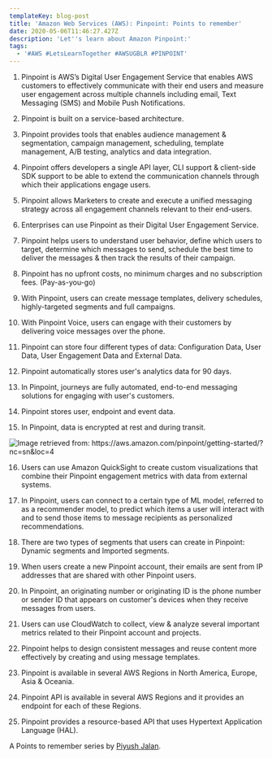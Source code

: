 ```yaml
---
templateKey: blog-post
title: 'Amazon Web Services (AWS): Pinpoint: Points to remember'
date: 2020-05-06T11:46:27.427Z
description: 'Let''s learn about Amazon Pinpoint:'
tags:
  - '#AWS #LetsLearnTogether #AWSUGBLR #PINPOINT'
---
```



1. Pinpoint is AWS’s Digital User Engagement Service that enables AWS customers to effectively communicate with their end users and measure user engagement across multiple channels including email, Text Messaging (SMS) and Mobile Push Notifications.

2. Pinpoint is built on a service-based architecture.

3. Pinpoint provides tools that enables audience management & segmentation, campaign management, scheduling, template management, A/B testing, analytics and data integration.

4. Pinpoint offers developers a single API layer, CLI support & client-side SDK support to be able to extend the communication channels through which their applications engage users.

5. Pinpoint allows Marketers to create and execute a unified messaging strategy across all engagement channels relevant to their end-users.

6. Enterprises can use Pinpoint as their Digital User Engagement Service.

7. Pinpoint helps users to understand user behavior, define which users to target, determine which messages to send, schedule the best time to deliver the messages & then track the results of their campaign.

8. Pinpoint has no upfront costs, no minimum charges and no subscription fees. (Pay-as-you-go)

9. With Pinpoint, users can create message templates, delivery schedules, highly-targeted segments and full campaigns.

10. With Pinpoint Voice, users can engage with their customers by delivering voice messages over the phone.

11. Pinpoint can store four different types of data: Configuration Data, User Data, User Engagement Data and External Data.

12. Pinpoint automatically stores user's analytics data for 90 days.

13. In Pinpoint, journeys are fully automated, end-to-end messaging solutions for engaging with user's customers.

14. Pinpoint stores user, endpoint and event data.

15. In Pinpoint, data is encrypted at rest and during transit.

![Image retrieved from: https://aws.amazon.com/pinpoint/getting-started/?nc=sn&loc=4 ](/img/screenshot-1229-.png)

16. Users can use Amazon QuickSight to create custom visualizations that combine their Pinpoint engagement metrics with data from external systems.

17. In Pinpoint, users can connect to a certain type of ML model, referred to as a recommender model, to predict which items a user will interact with and to send those items to message recipients as personalized recommendations.

18. There are two types of segments that users can create in Pinpoint: Dynamic segments and Imported segments.

19. When users create a new Pinpoint account, their emails are sent from IP addresses that are shared with other Pinpoint users.

20. In Pinpoint, an originating number or originating ID is the phone number or sender ID that appears on customer's devices when they receive messages from users.

21. Users can use CloudWatch to collect, view & analyze several important metrics related to their Pinpoint account and projects.

22. Pinpoint helps to design consistent messages and reuse content more effectively by creating and using message templates.

23. Pinpoint is available in several AWS Regions in North America, Europe, Asia & Oceania.

24.  Pinpoint API is available in several AWS Regions and it provides an endpoint for each of these Regions.

25. Pinpoint provides a resource-based API that uses Hypertext Application Language (HAL).

A Points to remember series by [Piyush Jalan](https://www.linkedin.com/in/piyush-jalan/).
